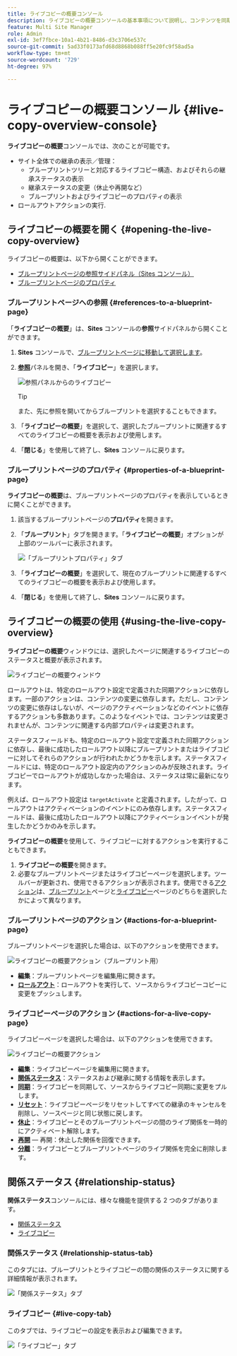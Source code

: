 ```yaml
---
title: ライブコピーの概要コンソール
description: ライブコピーの概要コンソールの基本事項について説明し、コンテンツを同期するためにライブコピーの状態をすばやく把握できるようにします。
feature: Multi Site Manager
role: Admin
exl-id: 3ef7fbce-10a1-4b21-8486-d3c3706e537c
source-git-commit: 5ad33f0173afd68d8868b088ff5e20fc9f58ad5a
workflow-type: tm+mt
source-wordcount: '729'
ht-degree: 97%

---
```


# ライブコピーの概要コンソール {#live-copy-overview-console}

**ライブコピーの概要**&#x200B;コンソールでは、次のことが可能です。

* サイト全体での継承の表示／管理：
   * ブループリントツリーと対応するライブコピー構造、およびそれらの継承ステータスの表示
   * 継承ステータスの変更（休止や再開など）
   * ブループリントおよびライブコピーのプロパティの表示
* ロールアウトアクションの実行.

## ライブコピーの概要を開く {#opening-the-live-copy-overview}

ライブコピーの概要は、以下から開くことができます。

* [ブループリントページの参照サイドパネル（Sites コンソール）](#opening-live-copy-overview-references-for-a-blueprint-page)
* [ブループリントページのプロパティ](#opening-live-copy-overview-properties-of-a-blueprint-page)

### ブループリントページへの参照 {#references-to-a-blueprint-page}

「**ライブコピーの概要**」は、**Sites** コンソールの&#x200B;**参照**&#x200B;サイドパネルから開くことができます。

1. **Sites** コンソールで、[ブループリントページに移動して選択します](/help/sites-cloud/authoring/getting-started/basic-handling.md#viewing-and-selecting-resources)。
1. **[参照](/help/sites-cloud/authoring/getting-started/basic-handling.md#references)**&#x200B;パネルを開き、「**ライブコピー**」を選択します。

   ![参照パネルからのライブコピー](../assets/live-copy-references.png)

   >[!TIP]
   >
   >また、先に参照を開いてからブループリントを選択することもできます。

1. 「**ライブコピーの概要**」を選択して、選択したブループリントに関連するすべてのライブコピーの概要を表示および使用します。
1. 「**閉じる**」を使用して終了し、**Sites** コンソールに戻ります。

### ブループリントページのプロパティ {#properties-of-a-blueprint-page}

**ライブコピーの概要**&#x200B;は、ブループリントページのプロパティを表示しているときに開くことができます。

1. 該当するブループリントページの&#x200B;**プロパティ**&#x200B;を開きます。
1. 「**ブループリント**」タブを開きます。「**ライブコピーの概要**」オプションが上部のツールバーに表示されます。

   ![「ブループリントプロパティ」タブ](../assets/live-copy-blueprint-tab.png)

1. 「**ライブコピーの概要**」を選択して、現在のブループリントに関連するすべてのライブコピーの概要を表示および使用します。

1. 「**閉じる**」を使用して終了し、**Sites** コンソールに戻ります。

## ライブコピーの概要の使用 {#using-the-live-copy-overview}

**ライブコピーの概要**&#x200B;ウィンドウには、選択したページに関連するライブコピーのステータスと概要が表示されます。

![ライブコピーの概要ウィンドウ](../assets/live-copy-overview.png)

ロールアウトは、特定のロールアウト設定で定義された同期アクションに依存します。一部のアクションは、コンテンツの変更に依存します。ただし、コンテンツの変更に依存はしないが、ページのアクティベーションなどのイベントに依存するアクションも多数あります。このようなイベントでは、コンテンツは変更されませんが、コンテンツに関連する内部プロパティは変更されます。

ステータスフィールドも、特定のロールアウト設定で定義された同期アクションに依存し、最後に成功したロールアウト以降にブループリントまたはライブコピーに対してそれらのアクションが行われたかどうかを示します。ステータスフィールドには、特定のロールアウト設定内のアクションのみが反映されます。ライブコピーでロールアウトが成功しなかった場合は、ステータスは常に最新になります。

例えば、ロールアウト設定は `targetActivate` と定義されます。したがって、ロールアウトはアクティベーションのイベントにのみ依存します。ステータスフィールドは、最後に成功したロールアウト以降にアクティベーションイベントが発生したかどうかのみを示します。

**ライブコピーの概要**&#x200B;を使用して、ライブコピーに対するアクションを実行することもできます。

1. **ライブコピーの概要**&#x200B;を開きます。
1. 必要なブループリントページまたはライブコピーページを選択します。ツールバーが更新され、使用できるアクションが表示されます。使用できる[アクション](overview.md#terms-used)は、[ブループリント](#actions-for-a-blueprint-page)ページと[ライブコピー](#actions-for-a-live-copy-page)ページのどちらを選択したかによって異なります。

### ブループリントページのアクション {#actions-for-a-blueprint-page}

ブループリントページを選択した場合は、以下のアクションを使用できます。

![ライブコピーの概要アクション（ブループリント用）](../assets/live-copy-overview-actions-blueprint.png)

* **編集**：ブループリントページを編集用に開きます。
* **[ロールアウト](overview.md#rollout-and-synchronize)**：ロールアウトを実行して、ソースからライブコピーコピーに変更をプッシュします。

### ライブコピーページのアクション {#actions-for-a-live-copy-page}

ライブコピーページを選択した場合は、以下のアクションを使用できます。

![ライブコピーの概要アクション](../assets/live-copy-overview-actions.png)

* **編集**：ライブコピーページを編集用に開きます。
* **[関係ステータス](#relationship-status)**：ステータスおよび継承に関する情報を表示します。
* **[同期](overview.md#rollout-and-synchronize)**：ライブコピーを同期して、ソースからライブコピー同期に変更をプルします。
* **[リセット](creating-live-copies.md#resetting-a-live-copy-page)**：ライブコピーページをリセットしてすべての継承のキャンセルを削除し、ソースページと同じ状態に戻します。
* **[休止](overview.md#suspending-and-cancelling-inheritance-and-synchronization)**：ライブコピーとそのブループリントページの間のライブ関係を一時的にアクティベート解除します。
* **[再開](creating-live-copies.md#resuming-inheritance-for-a-page)**  — 再開：休止した関係を回復できます。
* **[分離](overview.md#detaching-a-live-copy)**：ライブコピーとブループリントページのライブ関係を完全に削除します。

## 関係ステータス {#relationship-status}

**関係ステータス**&#x200B;コンソールには、様々な機能を提供する 2 つのタブがあります。

* [関係ステータス](#relationship-status-tab)
* [ライブコピー](#live-copy-tab)

### 関係ステータス {#relationship-status-tab}

このタブには、ブループリントとライブコピーの間の関係のステータスに関する詳細情報が表示されます。

![「関係ステータス」タブ](../assets/live-copy-relationship-status.png)

### ライブコピー {#live-copy-tab}

このタブでは、ライブコピーの設定を表示および編集できます。

![「ライブコピー」タブ](../assets/live-copy-relationship-status-live-copy.png)

